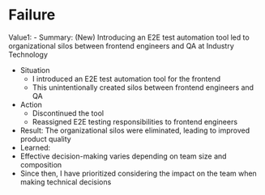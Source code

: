 # Failure

Value1: - Summary: (New) Introducing an E2E test automation tool led to organizational silos between frontend engineers and QA at Industry Technology
- Situation
  - I introduced an E2E test automation tool for the frontend
  - This unintentionally created silos between frontend engineers and QA
- Action
  - Discontinued the tool
  - Reassigned E2E testing responsibilities to frontend engineers
- Result: The organizational silos were eliminated, leading to improved product quality
- Learned:
 - Effective decision-making varies depending on team size and composition
 - Since then, I have prioritized considering the impact on the team when making technical decisions